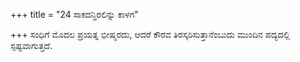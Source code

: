 +++
title = "24 ಸಾಕದನ್ತಿರಲಿನ್ನು ಕಾಳಗ"

+++
ಸಂಧಿಗೆ ಮೊದಲ ಪ್ರಯತ್ನ ಭೀಷ್ಮರದು, ಆದರೆ ಕೌರವ ತಿರಸ್ಕರಿಸುತ್ತಾನೆಂಬುದು ಮುಂದಿನ ಪದ್ಯದಲ್ಲಿ ಸ್ಪಷ್ಟವಾಗುತ್ತದೆ.